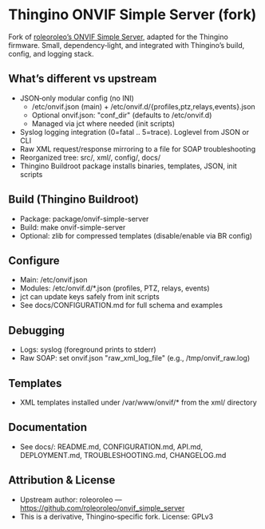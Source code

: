 # Thingino ONVIF Simple Server (fork)

Fork of [roleoroleo’s ONVIF Simple Server](https://github.com/roleoroleo/onvif_simple_server), adapted for the Thingino firmware.
Small, dependency‑light, and integrated with Thingino’s build, config, and logging stack.

## What’s different vs upstream
- JSON‑only modular config (no INI)
  - /etc/onvif.json (main) + /etc/onvif.d/{profiles,ptz,relays,events}.json
  - Optional onvif.json: "conf_dir" (defaults to /etc/onvif.d)
  - Managed via jct where needed (init scripts)
- Syslog logging integration (0=fatal .. 5=trace). Loglevel from JSON or CLI
- Raw XML request/response mirroring to a file for SOAP troubleshooting
- Reorganized tree: src/, xml/, config/, docs/
- Thingino Buildroot package installs binaries, templates, JSON, init scripts

## Build (Thingino Buildroot)
- Package: package/onvif-simple-server
- Build: make onvif-simple-server
- Optional: zlib for compressed templates (disable/enable via BR config)

## Configure
- Main: /etc/onvif.json
- Modules: /etc/onvif.d/*.json (profiles, PTZ, relays, events)
- jct can update keys safely from init scripts
- See docs/CONFIGURATION.md for full schema and examples

## Debugging
- Logs: syslog (foreground prints to stderr)
- Raw SOAP: set onvif.json "raw_xml_log_file" (e.g., /tmp/onvif_raw.log)

## Templates
- XML templates installed under /var/www/onvif/* from the xml/ directory

## Documentation
- See docs/: README.md, CONFIGURATION.md, API.md, DEPLOYMENT.md, TROUBLESHOOTING.md, CHANGELOG.md

## Attribution & License
- Upstream author: roleoroleo — https://github.com/roleoroleo/onvif_simple_server
- This is a derivative, Thingino‑specific fork. License: GPLv3
